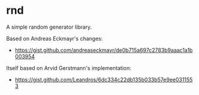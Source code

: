 # rnd

A simple random generator library.

Based on Andreas Eckmayr's changes:
- https://gist.github.com/andreaseckmayr/de0b715a697c2783b9aaac1a1b003954 

Itself based on Arvid Gerstmann's implementation: 
- https://gist.github.com/Leandros/6dc334c22db135b033b57e9ee0311553
